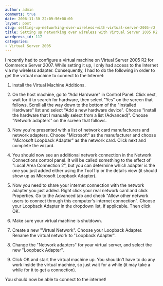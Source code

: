 ```yaml
---
author: admin
comments: true
date: 2006-11-30 22:09:56+00:00
layout: post
slug: setting-up-networking-over-wireless-with-virtual-server-2005-r2
title: Setting up networking over wireless with Virtual Server 2005 R2
wordpress_id: 117
categories:
- Virtual Server 2005
---
```


I recently had to configure a virtual machine on Virtual Server 2005 R2 for Commerce Server 2007. While setting it up, I only had access to the Internet via my wireless adapter. Consequently, I had to do the following in order to get the virtual machine to connect to the Internet:

1. Install the Virtual Machine Additions.

2. On the host machine, go to "Add Hardware" in Control Panel. Click next, wait for it to search for hardware, then select "Yes" on the screen that follows. Scroll all the way down to the bottom of the "Installed Hardware" list and select "Add a new hardware device". Choose "Install the hardware that I manually select from a list (Advanced)". Choose "Network adapters" on the screen that follows.

3. Now you're presented with a list of network card manufacturers and network adapters. Choose "Microsoft" as the manufacturer and choose "Microsoft Loopback Adapter" as the network card. Click next and complete the wizard.

4. You should now see an additional network connection in the Network Connections control panel. It will be called something to the effect of "Local Area Connection 2", but you can determine which adapter is the one you just added either using the ToolTip or the details view (it should show up as Microsoft Loopback Adapter).

5. Now you need to share your internet connection with the network adapter you just added. Right click your real network card and click Properties. Go to the Advanced tab and check "Allow other network users to connect through this computer's internet connection". Choose your Loopback Adapter in the dropdown list, if applicable. Then click OK.

6. Make sure your virtual machine is shutdown. 

7. Create a new "Virtual Network". Choose your Loopback Adapter. Rename the virtual network to "Loopback Adapter".

8. Change the "Network adapters" for your virtual server, and select the new "Loopback Adapter".

9. Click OK and start the virtual machine up. You shouldn't have to do any work inside the virtual machine, so just wait for a while (it may take a while for it to get a connection).

You should now be able to connect to the internet!